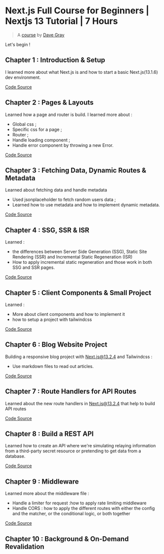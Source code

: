 # Next.js Full Course for Beginners | Nextjs 13 Tutorial | 7 Hours

> A [course](https://www.youtube.com/watch?v=843nec-IvW0) by [Dave Gray](https://linktr.ee/davegray)

Let's begin !

## Chapter 1 : Introduction & Setup

I learned more about what Next.js is and how to start a basic Next.js(13.1.6) dev environment.

[Code Source](https://github.com/scrum-sparrow/NextJsDaveGrayFullCourse/tree/dev/next01)

## Chapter 2 : Pages & Layouts

Learned how a page and router is build. I learned more about :

-   Global css ;
-   Specific css for a page ;
-   Router ;
-   Handle loading component ;
-   Handle error component by throwing a new Error.

[Code Source](https://github.com/scrum-sparrow/NextJsDaveGrayFullCourse/tree/dev/next02)

## Chapter 3 : Fetching Data, Dynamic Routes & Metadata

Learned about fetching data and handle metadata

-   Used jsonplaceholder to fetch random users data ;
-   Learned how to use metadata and how to implement dynamic metadata.

[Code Source](https://github.com/scrum-sparrow/NextJsDaveGrayFullCourse/tree/dev/next03)

## Chapter 4 : SSG, SSR & ISR

Learned :

-   the differences between Server Side Generation (SSG), Static Site Rendering (SSR) and Incremental Static Regeneration (ISR)
-   How to apply incremental static regeneration and those work in both SSG and SSR pages.

[Code Source](https://github.com/scrum-sparrow/NextJsDaveGrayFullCourse/tree/dev/next04)

## Chapter 5 : Client Components & Small Project

Learned :

-   More about client components and how to implement it
-   how to setup a project with tailwindcss

[Code Source](https://github.com/scrum-sparrow/NextJsDaveGrayFullCourse/tree/dev/next05)

## Chapter 6 : Blog Website Project

Building a responsive blog project with Next.js@13.2.4 and Tailwindcss :

-   Use markdown files to read out articles.

[Code Source](https://github.com/scrum-sparrow/NextJsDaveGrayFullCourse/tree/dev/next06)

## Chapter 7 : Route Handlers for API Routes

Learned about the new route handlers in Next.js@13.2.4 that help to build API routes

[Code Source](https://github.com/scrum-sparrow/NextJsDaveGrayFullCourse/tree/dev/next07)

## Chapter 8 : Build a REST API

Learned how to create an API where we're simulating relaying information from a third-party secret resource or pretending to get data from a database.

[Code Source](https://github.com/scrum-sparrow/NextJsDaveGrayFullCourse/tree/dev/next08)

## Chapter 9 : Middleware

Learned more about the middleware file : 
- Handle a limiter for request :how to apply rate limiting middleware
- Handle CORS : how to apply the different routes with either the config and the matcher, or the conditional logic, or both together

[Code Source](https://github.com/scrum-sparrow/NextJsDaveGrayFullCourse/tree/dev/next09)

## Chapter 10 : Background & On-Demand Revalidation